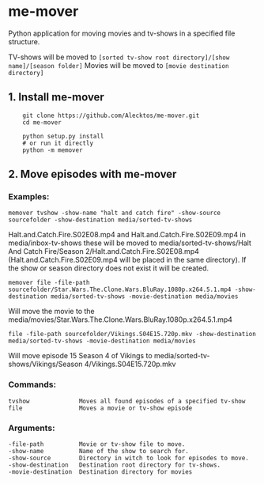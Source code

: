 # me-mover

Python application for moving movies and tv-shows in a specified file structure.

TV-shows will be moved to ``[sorted tv-show root directory]/[show name]/[season folder]`` Movies will be moved to ``[movie destination directory]``

## 1. Install me-mover
        git clone https://github.com/Alecktos/me-mover.git
        cd me-mover
        
        python setup.py install 
        # or run it directly 
        python -m memover

## 2. Move episodes with me-mover
### Examples:
    memover tvshow -show-name "halt and catch fire" -show-source sourcefolder -show-destination media/sorted-tv-shows
Halt.and.Catch.Fire.S02E08.mp4 and Halt.and.Catch.Fire.S02E09.mp4 in media/inbox-tv-shows these will be moved to media/sorted-tv-shows/Halt And Catch Fire/Season 2/Halt.and.Catch.Fire.S02E08.mp4 (Halt.and.Catch.Fire.S02E09.mp4 will be placed in the same directory). If the show or season directory does not exist it will be created.

    memover file -file-path sourcefolder/Star.Wars.The.Clone.Wars.BluRay.1080p.x264.5.1.mp4 -show-destination media/sorted-tv-shows -movie-destination media/movies
Will move the movie to the media/movies/Star.Wars.The.Clone.Wars.BluRay.1080p.x264.5.1.mp4

    file -file-path sourcefolder/Vikings.S04E15.720p.mkv -show-destination media/sorted-tv-shows -movie-destination media/movies    
Will move episode 15 Season 4 of Vikings to media/sorted-tv-shows/Vikings/Season 4/Vikings.S04E15.720p.mkv

### Commands:
    tvshow              Moves all found episodes of a specified tv-show
    file                Moves a movie or tv-show episode    

### Arguments:
    -file-path          Movie or tv-show file to move.
    -show-name          Name of the show to search for.
    -show-source        Directory in witch to look for episodes to move.
    -show-destination   Destination root directory for tv-shows.
    -movie-destination  Destination directory for movies
